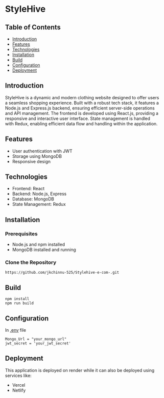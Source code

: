 # StyleHive

## Table of Contents
- [Introduction](#introduction)
- [Features](#features)
- [Technologies](#technologies)
- [Installation](#installation)
- [Build](#build)
- [Configuration](#configuration)
- [Deployment](#deployment)

## Introduction
StyleHive is a dynamic and modern clothing website designed to offer users a seamless shopping experience. Built with a robust tech stack, it features a Node.js and Express.js backend, ensuring efficient server-side operations and API management. The frontend is developed using React.js, providing a responsive and interactive user interface. State management is handled with Redux, enabling efficient data flow and handling within the application.

## Features
- User authentication with JWT
- Storage using MongoDB
- Responsive design

## Technologies
- Frontend: React
- Backend: Node.js, Express
- Database: MongoDB
- State Management: Redux

## Installation

### Prerequisites
- Node.js and npm installed
- MongoDB installed and running

### Clone the Repository
```
https://github.com/jkchinnu-525/Stylehive-e-com-.git
```
## Build
```
npm install
npm run build
```
## Configuration

In [.env]() file
```
Mongo_Url = "your_mongo_url"
jwt_secret = 'your_jwt_secret'
```

## Deployment
This application is deployed on render while it can 
also be deployed using services like:
- Vercel
- Netlify
